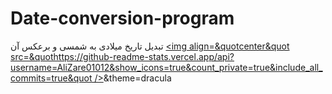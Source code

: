 # Date-conversion-program
تبدیل تاریخ میلادی به شمسی و برعکس آن 
<a href=&quothttps://github.com/AliZare0101&quot>
<img align=&quotcenter&quot src=&quothttps://github-readme-stats.vercel.app/api?username=AliZare01012&show_icons=true&count_private=true&include_all_commits=true&quot /></a>&theme=dracula
